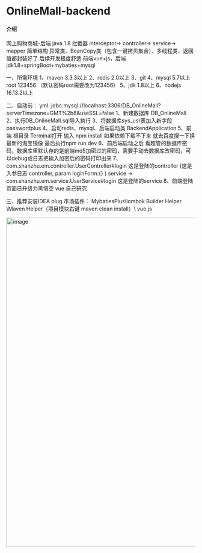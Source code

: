 # OnlineMall-backend

#### 介绍
网上购物商城-后端
java 1.8
拦截器 interceptor-> controller-> service-> mapper 简单结构
异常类、BeanCopy类（包含一键拷贝集合）、多线程类、返回值都封装好了
后续开发极度舒适
前端vue+js，后端jdk1.8+springBoot+mybaties+mysql

一、所需环境
1、maven 3.3.3以上
2、redis 2.0以上
3、git
4、mysql 5.7以上  root  123456 （默认密码root需要改为123456）
5、jdk 1.8以上
6、nodejs 16.13.2以上


二、启动前：
yml: jdbc:mysql://localhost:3306/DB_OnlineMall?serverTimezone=GMT%2b8&useSSL=false
1、新建数据库 DB_OnlineMall
2、执行DB_OnlineMall.sql导入执行
3、将数据库sys_usr表加入新字段  passwordplus
4、启动redis、mysql、后端启动类 BackendApplication
5、前端 根目录 Terminal打开
    输入 npm install 
    如果依赖下载不下来 就去百度搜一下换最新的淘宝镜像
    最后执行npm run dev
6、前后端启动之后 看超管的数据库密码，数据库里默认存的是前端md5加密过的密码，需要手动去数据库改密码，可以debug或日志把输入加密后的密码打印出来
7、com.shanzhu.em.controller.UserController#login 这是登陆的controller  (这是入参日志 controller, param loginForm:{} )
    service -> com.shanzhu.em.service.UserService#login 这是登陆的service 
8、前端登陆页面已升级为黑悟空 vue 自己研究

三、推荐安装IDEA plug 市场插件： MybatiesPlus\lombok Builder Helper \Maven Helper（项目模块右键 maven clean install）\ vue.js

<img width="874" alt="image" src="https://github.com/user-attachments/assets/ebbcd0f0-81d0-40ab-b259-02dbb43852be">


